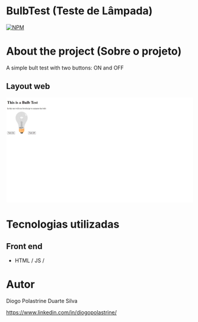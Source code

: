 # BulbTest (Teste de Lâmpada) 
[![NPM](https://img.shields.io/npm/l/react)](https://github.com/Deekzzyy/BulbTest/blob/main/LICENSE) 


# About the project (Sobre o projeto)

A simple bult test with two buttons: ON and OFF 


## Layout web
![Web 1](https://github.com/Deekzzyy/BulbTest/blob/main/assets/SiteModel.jpg)


# Tecnologias utilizadas

## Front end

- HTML / JS / 


# Autor

Diogo Polastrine Duarte Silva

https://www.linkedin.com/in/diogopolastrine/
